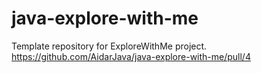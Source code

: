 # java-explore-with-me
Template repository for ExploreWithMe project.
https://github.com/AidarJava/java-explore-with-me/pull/4